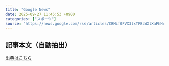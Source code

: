 ```yaml
---
title: "Google News"
date: 2025-09-27 11:45:53 +0900
categories: ["スポーツ"]
source: "https://news.google.com/rss/articles/CBMif0FVX3lxTFBLWXlXaFhHcDlFU1NPS21RbnpUQU9jUmZnTlB1dGlMT21nNXRMTnNNNUhFcGhianFwYVVqU1MyekthbjJBWWVDdmZsWFNHVjREb3g1d2Q3a2lYS2hkZUx5UGx1dElqcFNva0kta08tZHhOTkxtd0pBcTdKVnRtZ2c?oc=5"
---
```


## 記事本文（自動抽出）
<body class="y0K44d EA71Tc" id="readabilityBody"></body>

[出典はこちら](https://news.google.com/rss/articles/CBMif0FVX3lxTFBLWXlXaFhHcDlFU1NPS21RbnpUQU9jUmZnTlB1dGlMT21nNXRMTnNNNUhFcGhianFwYVVqU1MyekthbjJBWWVDdmZsWFNHVjREb3g1d2Q3a2lYS2hkZUx5UGx1dElqcFNva0kta08tZHhOTkxtd0pBcTdKVnRtZ2c?oc=5)
